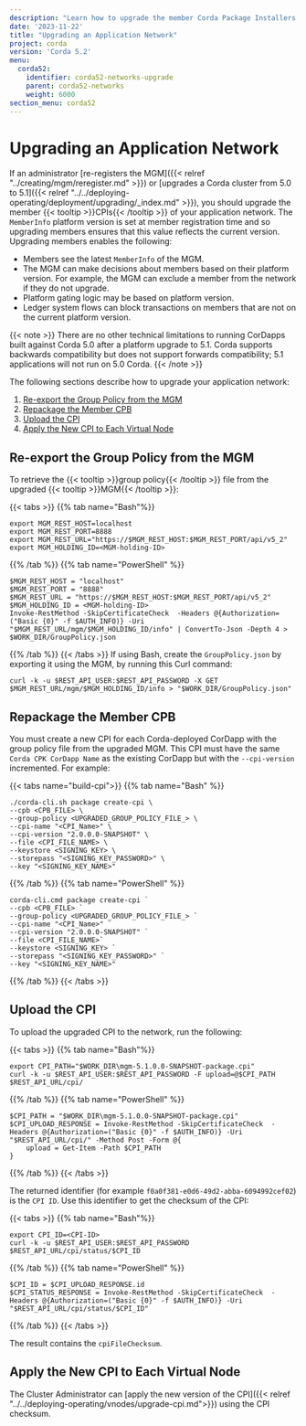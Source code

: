 ```yaml
---
description: "Learn how to upgrade the member Corda Package Installers (CPIs) of your application network if an administrator upgrades the Corda cluster from 5.0 to 5.1."
date: '2023-11-22'
title: "Upgrading an Application Network"
project: corda
version: 'Corda 5.2'
menu:
  corda52:
    identifier: corda52-networks-upgrade
    parent: corda52-networks
    weight: 6000
section_menu: corda52
---
```


# Upgrading an Application Network

If an administrator [re-registers the MGM]({{< relref "../creating/mgm/reregister.md" >}}) or [upgrades a Corda cluster from 5.0 to 5.1]({{< relref "../../deploying-operating/deployment/upgrading/_index.md" >}}), you should upgrade the member {{< tooltip >}}CPIs{{< /tooltip >}} of your application network. The `MemberInfo` platform version is set at member registration time and so upgrading members ensures that this value reflects the current version. Upgrading members enables the following:

* Members see the latest `MemberInfo` of the MGM.
* The MGM can make decisions about members based on their platform version. For example, the MGM can exclude a member from the network if they do not upgrade.
* Platform gating logic may be based on platform version.
* Ledger system flows can block transactions on members that are not on the current platform version.

{{< note >}}
There are no other technical limitations to running CorDapps built against Corda 5.0 after a platform upgrade to 5.1. Corda supports backwards compatibility but does not support forwards compatibility; 5.1 applications will not run on 5.0 Corda.
{{< /note >}}

The following sections describe how to upgrade your application network:

1. [Re-export the Group Policy from the MGM](#re-export-the-group-policy-from-the-mgm)
2. [Repackage the Member CPB](#repackage-the-member-cpb)
3. [Upload the CPI](#upload-the-cpi)
4. [Apply the New CPI to Each Virtual Node](#apply-the-new-cpi-to-each-virtual-node)

## Re-export the Group Policy from the MGM

To retrieve the {{< tooltip >}}group policy{{< /tooltip >}} file from the upgraded {{< tooltip >}}MGM{{< /tooltip >}}:

   {{< tabs >}}
   {{% tab name="Bash"%}}
   ```shell
   export MGM_REST_HOST=localhost
   export MGM_REST_PORT=8888
   export MGM_REST_URL="https://$MGM_REST_HOST:$MGM_REST_PORT/api/v5_2"
   export MGM_HOLDING_ID=<MGM-holding-ID>
   ```
   {{% /tab %}}
   {{% tab name="PowerShell" %}}
   ```shell
   $MGM_REST_HOST = "localhost"
   $MGM_REST_PORT = "8888"
   $MGM_REST_URL = "https://$MGM_REST_HOST:$MGM_REST_PORT/api/v5_2"
   $MGM_HOLDING_ID = <MGM-holding-ID>
   Invoke-RestMethod -SkipCertificateCheck  -Headers @{Authorization=("Basic {0}" -f $AUTH_INFO)} -Uri "$MGM_REST_URL/mgm/$MGM_HOLDING_ID/info" | ConvertTo-Json -Depth 4 > $WORK_DIR/GroupPolicy.json
   ```
   {{% /tab %}}
   {{< /tabs >}}
   If using Bash, create the `GroupPolicy.json` by exporting it using the MGM, by running this Curl command:
   ```shell
   curl -k -u $REST_API_USER:$REST_API_PASSWORD -X GET $MGM_REST_URL/mgm/$MGM_HOLDING_ID/info > "$WORK_DIR/GroupPolicy.json"
   ```

## Repackage the Member CPB

You must create a new CPI for each Corda-deployed CorDapp with the group policy file from the upgraded MGM. This CPI must have the same `Corda CPK CorDapp Name` as the existing CorDapp but with the `--cpi-version` incremented. For example:

{{< tabs name="build-cpi">}}
{{% tab name="Bash" %}}
```shell
./corda-cli.sh package create-cpi \
--cpb <CPB_FILE> \
--group-policy <UPGRADED_GROUP_POLICY_FILE_> \
--cpi-name "<CPI_Name>" \
--cpi-version "2.0.0.0-SNAPSHOT" \
--file <CPI_FILE_NAME> \
--keystore <SIGNING_KEY> \
--storepass "<SIGNING_KEY_PASSWORD>" \
--key "<SIGNING_KEY_NAME>"
```
{{% /tab %}}
{{% tab name="PowerShell" %}}
```shell
corda-cli.cmd package create-cpi `
--cpb <CPB_FILE> `
--group-policy <UPGRADED_GROUP_POLICY_FILE_> `
--cpi-name "<CPI_Name>" `
--cpi-version "2.0.0.0-SNAPSHOT" `
--file <CPI_FILE_NAME>`
--keystore <SIGNING_KEY> `
--storepass "<SIGNING_KEY_PASSWORD>" `
--key "<SIGNING_KEY_NAME>"
```
{{% /tab %}}
{{< /tabs >}}

## Upload the CPI

To upload the upgraded CPI to the network, run the following:

{{< tabs >}}
{{% tab name="Bash"%}}
```shell
export CPI_PATH="$WORK_DIR\mgm-5.1.0.0-SNAPSHOT-package.cpi"
curl -k -u $REST_API_USER:$REST_API_PASSWORD -F upload=@$CPI_PATH $REST_API_URL/cpi/
```
{{% /tab %}}
{{% tab name="PowerShell" %}}
```shell
$CPI_PATH = "$WORK_DIR\mgm-5.1.0.0-SNAPSHOT-package.cpi"
$CPI_UPLOAD_RESPONSE = Invoke-RestMethod -SkipCertificateCheck  -Headers @{Authorization=("Basic {0}" -f $AUTH_INFO)} -Uri "$REST_API_URL/cpi/" -Method Post -Form @{
    upload = Get-Item -Path $CPI_PATH
}
```
{{% /tab %}}
{{< /tabs >}}

The returned identifier (for example `f0a0f381-e0d6-49d2-abba-6094992cef02`) is the `CPI ID`.
Use this identifier to get the checksum of the CPI:

{{< tabs >}}
{{% tab name="Bash"%}}
```shell
export CPI_ID=<CPI-ID>
curl -k -u $REST_API_USER:$REST_API_PASSWORD $REST_API_URL/cpi/status/$CPI_ID
```
{{% /tab %}}
{{% tab name="PowerShell" %}}
```shell
$CPI_ID = $CPI_UPLOAD_RESPONSE.id
$CPI_STATUS_RESPONSE = Invoke-RestMethod -SkipCertificateCheck  -Headers @{Authorization=("Basic {0}" -f $AUTH_INFO)} -Uri "$REST_API_URL/cpi/status/$CPI_ID"
```
{{% /tab %}}
{{< /tabs >}}

The result contains the `cpiFileChecksum`.

## Apply the New CPI to Each Virtual Node

The Cluster Administrator can [apply the new version of the CPI]({{< relref "../../deploying-operating/vnodes/upgrade-cpi.md">}}) using the CPI checksum.
